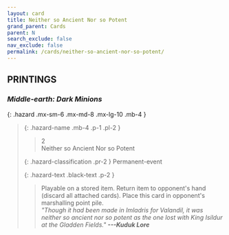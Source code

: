 ```yaml
---
layout: card
title: Neither so Ancient Nor so Potent
grand_parent: Cards
parent: N
search_exclude: false
nav_exclude: false
permalink: /cards/neither-so-ancient-nor-so-potent/
---
```


## PRINTINGS


### _Middle-earth: Dark Minions_

{: .hazard .mx-sm-6 .mx-md-8 .mx-lg-10 .mb-4 }
> {: .hazard-name .mb-4 .p-1 .pl-2 }
> > <div class="hazard-mp">2</div>
> > <div class="card-name">Neither so Ancient Nor so Potent</div>
>
> {: .hazard-classification .pr-2 }
> Permanent-event
>
> {: .hazard-text .black-text .p-2 }
> > Playable on a stored item. Return item to opponent's hand (discard all attached cards). Place this card in opponent's marshalling point pile. <br>_"Though it had been made in Imladris for Valandil, it was neither so ancient nor so potent as the one lost with King Isildur at the Gladden Fields."_ ***---&#65279;Kuduk Lore*** 
>
